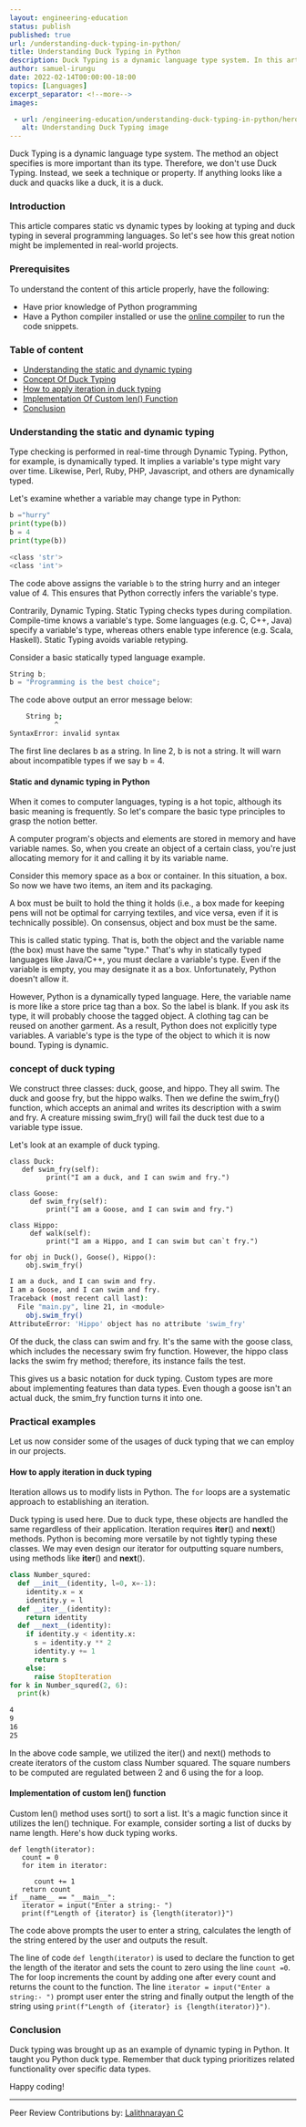 ```yaml
---
layout: engineering-education
status: publish
published: true
url: /understanding-duck-typing-in-python/
title: Understanding Duck Typing in Python
description: Duck Typing is a dynamic language type system. In this article, we compare static and dynamic types by looking at typing and duck typing in several programming languages.
author: samuel-irungu
date: 2022-02-14T00:00:00-18:00
topics: [Languages]
excerpt_separator: <!--more-->
images:

 - url: /engineering-education/understanding-duck-typing-in-python/hero.jpg
   alt: Understanding Duck Typing image
---
```


Duck Typing is a dynamic language type system. The method an object specifies is more important than its type. Therefore, we don't use Duck Typing. Instead, we seek a technique or property. If anything looks like a duck and quacks like a duck, it is a duck.

<!--more-->

### Introduction 
This article compares static vs dynamic types by looking at typing and duck typing in several programming languages. So let's see how this great notion might be implemented in real-world projects.

### Prerequisites
To understand the content of this article properly, have the following:
- Have prior knowledge of Python programming
- Have a Python compiler installed or use the [online compiler](https://www.onlinegdb.com/online_python_compiler) to run the code snippets.

### Table of content
- [Understanding the static and dynamic typing](#Understanding-the-static-and-dynamic-typing)
- [Concept Of Duck Typing](#concept-of-duck-typing)
- [How to apply iteration in duck typing ](#how-to-apply-iteration-in-duck-typing )
- [Implementation Of Custom len() Function](#implementation-of-custom-len()-function)
- [Conclusion](#conclusion)

### Understanding the static and dynamic typing
Type checking is performed in real-time through Dynamic Typing. Python, for example, is dynamically typed. It implies a variable's type might vary over time. Likewise, Perl, Ruby, PHP, Javascript, and others are dynamically typed.

Let's examine whether a variable may change type in Python:

```py
b ="hurry"
print(type(b))
b = 4
print(type(b))
```

```bash
<class 'str'>
<class 'int'> 
```

The code above assigns the variable `b`  to the string hurry and an integer value of 4. This ensures that Python correctly infers the variable's type.

Contrarily, Dynamic Typing. Static Typing checks types during compilation. Compile-time knows a variable's type. Some languages (e.g. C, C++, Java) specify a variable's type, whereas others enable type inference (e.g. Scala, Haskell). Static Typing avoids variable retyping.

Consider a basic statically typed language example.

```py
String b;
b = "Programming is the best choice";
```

The code above output an error message below:

```bash   File "main.py", line 8
    String b;
           ^
SyntaxError: invalid syntax
```

The first line declares b as a string. In line 2, b is not a string. It will warn about incompatible types if we say b = 4.

#### Static and dynamic typing in Python

When it comes to computer languages, typing is a hot topic, although its basic meaning is frequently. So let's compare the basic type principles to grasp the notion better.

A computer program's objects and elements are stored in memory and have variable names. So, when you create an object of a certain class, you're just allocating memory for it and calling it by its variable name.

Consider this memory space as a box or container. In this situation, a box. So now we have two items, an item and its packaging.

A box must be built to hold the thing it holds (i.e., a box made for keeping pens will not be optimal for carrying textiles, and vice versa, even if it is technically possible). On consensus, object and box must be the same.

This is called static typing. That is, both the object and the variable name (the box) must have the same "type." That's why in statically typed languages like Java/C++, you must declare a variable's type. Even if the variable is empty, you may designate it as a box. Unfortunately, Python doesn't allow it.

However, Python is a dynamically typed language. Here, the variable name is more like a store price tag than a box. So the label is blank. If you ask its type, it will probably choose the tagged object. A clothing tag can be reused on another garment. As a result, Python does not explicitly type variables. A variable's type is the type of the object to which it is now bound. Typing is dynamic.


### concept of duck typing
We construct three classes: duck, goose, and hippo. They all swim. The duck and goose fry, but the hippo walks. Then we define the swim_fry() function, which accepts an animal and writes its description with a swim and fry. A creature missing swim_fry() will fail the duck test due to a variable type issue.

Let's look at an example of duck typing.

```Py
class Duck:  
   def swim_fry(self):  
         print("I am a duck, and I can swim and fry.")  
   
class Goose:  
     def swim_fry(self):  
         print("I am a Goose, and I can swim and fry.")  
   
class Hippo:  
     def walk(self):  
         print("I am a Hippo, and I can swim but can`t fry.")  
   
for obj in Duck(), Goose(), Hippo():
    obj.swim_fry()
``` 

```bash
I am a duck, and I can swim and fry.
I am a Goose, and I can swim and fry.
Traceback (most recent call last):
  File "main.py", line 21, in <module>
    obj.swim_fry()
AttributeError: 'Hippo' object has no attribute 'swim_fry'
```

Of the duck, the class can swim and fry. It's the same with the goose class, which includes the necessary swim fry function. However, the hippo class lacks the swim fry method; therefore, its instance fails the test.

This gives us a basic notation for duck typing. Custom types are more about implementing features than data types. Even though a goose isn't an actual duck, the smim_fry function turns it into one.


### Practical examples 

Let us now consider some of the usages of duck typing that we can employ in our projects.

#### How to apply iteration in duck typing 
Iteration allows us to modify lists in Python. The `for` loops are a systematic approach to establishing an iteration.

Duck typing is used here. Due to duck type, these objects are handled the same regardless of their application. Iteration requires __iter__() and __next__() methods. Python is becoming more versatile by not tightly typing these classes. We may even design our iterator for outputting square numbers, using methods like __iter__() and __next__().

```py
class Number_squred:
  def __init__(identity, l=0, x=-1):
    identity.x = x
    identity.y = l
  def __iter__(identity):
    return identity
  def __next__(identity):
    if identity.y < identity.x:
      s = identity.y ** 2
      identity.y += 1
      return s
    else:
      raise StopIteration    
for k in Number_squred(2, 6):
  print(k)
```

```bash
4
9
16
25
```

In the above code sample, we utilized the iter() and next() methods to create iterators of the custom class Number squared. The square numbers to be computed are regulated between 2 and 6 using the for a loop.


#### Implementation of custom len() function
Custom len() method uses sort() to sort a list. It's a magic function since it utilizes the len() technique. For example, consider sorting a list of ducks by name length. Here's how duck typing works.

```Py
def length(iterator):
   count = 0
   for item in iterator:
    
      count += 1
   return count
if __name__ == "__main__":
   iterator = input("Enter a string:- ")
   print(f"Length of {iterator} is {length(iterator)}")

```
The code above prompts the user to enter a string, calculates the length of the string entered by the user and outputs the result. 

The line of code `def length(iterator)` is used to declare the function to get the length of the iterator and sets the count to zero using the line `count =0`. The for loop increments the count by adding one after every count and returns the count to the function. The line `iterator = input("Enter a string:- ")` prompt user enter the string  and finally output the length of the string using `print(f"Length of {iterator} is {length(iterator)}")`.

### Conclusion
Duck typing was brought up as an example of dynamic typing in Python. It taught you Python duck type. Remember that duck typing prioritizes related functionality over specific data types.

Happy coding!

---
Peer Review Contributions by: [Lalithnarayan C](/engineering-education/authors/lalithnarayan-c/)
